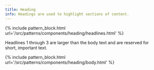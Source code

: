 ```yaml
---
title: Heading
info: Headings are used to highlight sections of content.
---
```



{% include pattern_block.html url='/src/patterns/components/heading/headlines.html' %}

Headlines 1 through 3 are larger than the body text and are reserved for short, important text.

{% include pattern_block.html url='/src/patterns/components/heading/body.html' %}

